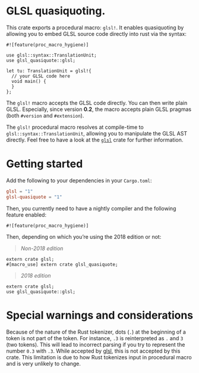 <!-- cargo-sync-readme start -->

# GLSL quasiquoting.

This crate exports a procedural macro: `glsl!`. It enables quasiquoting by allowing you to
embed GLSL source code directly into rust via the syntax:

```
#![feature(proc_macro_hygiene)]

use glsl::syntax::TranslationUnit;
use glsl_quasiquote::glsl;

let tu: TranslationUnit = glsl!{
  // your GLSL code here
  void main() {
  }
};
```

The `glsl!` macro accepts the GLSL code directly. You can then write plain GLSL. Especially,
since version **0.2**, the macro accepts plain GLSL pragmas (both `#version` and `#extension`).

The `glsl!` procedural macro resolves at compile-time to `glsl::syntax::TranslationUnit`,
allowing you to manipulate the GLSL AST directly. Feel free to have a look at the
[`glsl`](https://crates.io/crates/glsl) crate for further information.

# Getting started

Add the following to your dependencies in your `Cargo.toml`:

```toml
glsl = "1"
glsl-quasiquote = "1"
```

Then, you currently need to have a nightly compiler and the following feature enabled:

```
#![feature(proc_macro_hygiene)]
```

Then, depending on which you’re using the 2018 edition or not:

> *Non-2018 edition*

```
extern crate glsl;
#[macro_use] extern crate glsl_quasiquote;
```

> *2018 edition*

```
extern crate glsl;
use glsl_quasiquote::glsl;
```

# Special warnings and considerations

Because of the nature of the Rust tokenizer, dots (`.`) at the beginning of a token is not part
of the token. For instance, `.3` is reinterpreted as `.` and `3` (two tokens). This will lead
to incorrect parsing if you try to represent the number `0.3` with `.3`. While accepted by
[glsl](https://crates.io/crates/glsl), this is not accepted by this crate. This limitation is
due to how Rust tokenizes input in procedural macro and is very unlikely to change.

<!-- cargo-sync-readme end -->
